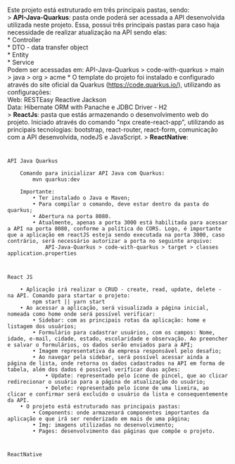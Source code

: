 #
Este projeto está estruturado em três principais pastas, sendo: <br />
     > **API-Java-Quarkus**: pasta onde poderá ser acessada a API desenvolvida utilizada neste projeto. Essa, possui três principais pastas para caso haja necessidade de realizar atualização na API sendo elas: <br />
        * Controller <br />
        * DTO - data transfer object <br />
        * Entity <br />
        * Service<br />
            Podem ser acessadas em: API-Java-Quarkus > code-with-quarkus > main > java > org > acme
        * O template do projeto foi instalado e configurado através do site oficial da Quarkus (https://code.quarkus.io/), utilizando as configurações: <br />
            Web: RESTEasy Reactive Jackson <br />
            Data: Hibernate ORM with Panache e JDBC Driver - H2 <br />
    > **ReactJs**: pasta que estás armazenando o desenvolvimento web do projeto. Iniciado através do comando "npx create-react-app", utilizando as principais tecnologias: bootstrap, react-router, react-form, comunicação com a API desenvolvida, nodeJS e JavaScript.
    > **ReactNative**:

#
    API Java Quarkus

        Comando para inicializar API Java com Quarkus: 
            mvn quarkus:dev

        Importante:
            • Ter instalado o Java e Maven;
            • Para compilar o comando, deve estar dentro da pasta do quarkus;
            • Abertura na porta 8080.
            • Atualmente, apenas a porta 3000 está habilitada para acessar a API na porta 8080, conforme a política do CORS. Logo, é importante que a aplicação em reactJS esteja sendo executada na porta 3000, caso contrário, será necessário autorizar a porta no seguinte arquivo:
                API-Java-Quarkus > code-with-quarkus > target > classes application.properties

#
    React JS

        • Aplicação irá realizar o CRUD - create, read, update, delete - na API. Comando para startar o projeto:
            npm start || yarn start
        • Ao acessar a aplicação, será visualizada a página inicial, nomeada como home onde será possível verificar:
            • Sidebar: com as principais rotas da aplicação: home e listagem dos usuários;
            • Formulário para cadastrar usuários, com os campos: Nome, idade, e-mail, cidade, estado, escolaridade e observação. Ao preencher e salvar o formulários, os dados serão enviados para a API;
            • Imagem representativa da empresa responsável pelo desafio;
            • Ao navegar pela sidebar, será possível acessar ainda a página de lista, onde retorna os dados cadastrados na API em forma de tabela, além dos dados é possível verificar duas ações:
                • Update: representado pelo ícone de pincel, que ao clicar redirecionar o usuário para a página de atualização do usuário;
                • Delete: representado pelo ícone de uma lixeira, ao clicar e confirmar será excluído o usuário da lista e consequentemente da API.
        • O projeto está estruturado nas principais pastas:
            • Components: onde armazenará componentes importantes da aplicação e que irá ser renderizado em mais de uma página;
            • Img: imagens utilizadas no desenvolvimento;
            • Pages: desenvolvimento das páginas que compõe o projeto.

#
    ReactNative
